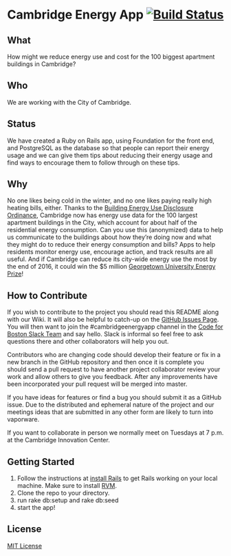 # Cambridge Energy App [![Build Status](https://travis-ci.org/codeforboston/cambridge_energy_app.svg?branch=master)](https://travis-ci.org/codeforboston/cambridge_energy_app)

## What
How might we reduce energy use and cost for the 100 biggest apartment buildings in Cambridge?


## Who
We are working with the City of Cambridge.


## Status
We have created a Ruby on Rails app, using Foundation for the front end, and PostgreSQL as the database so that people can report their energy usage and we can give them tips about reducing their energy usage and find ways to encourage them to follow through on these tips.


## Why
No one likes being cold in the winter, and no one likes paying really high heating bills, either. Thanks to the [Building Energy Use Disclosure Ordinance](https://www.cambridgema.gov/CDD/zoninganddevelopment/sustainablebldgs/buildingenergydisclosureordinance.aspx), Cambridge now has energy use data for the 100 largest apartment buildings in the City, which account for about half of the residential energy consumption. Can you use this (anonymized) data to help us communicate to the buildings about how they’re doing now and what they might do to reduce their energy consumption and bills? Apps to help residents monitor energy use, encourage action, and track results are all useful. And if Cambridge can reduce its city-wide energy use the most by the end of 2016, it could win the $5 million [Georgetown University Energy Prize](http://www.cambridgeenergyalliance.org/winit)!


## How to Contribute
If you wish to contribute to the project you should read this README along with our Wiki. It will also be helpful to catch-up on the [GitHub Issues Page](https://github.com/codeforboston/cambridge_energy_app/issues). You will then want to join the #cambridgeenergyapp channel in the [Code for Boston Slack Team](http://public.codeforboston.org/) and say hello. Slack is informal so feel free to ask questions there and other collaborators will help you out. 

Contributors who are changing code should develop their feature or fix in a new branch in the GitHub repository and then once it is complete you should send a pull request to have another project collaborator review your work and allow others to give you feedback. After any improvements have been incorporated your pull request will be merged into master.

If you have ideas for features or find a bug you should submit it as a GitHub issue. Due to the distributed and ephemeral nature of the project and our meetings ideas that are submitted in any other form are likely to turn into vaporware.

If you want to collaborate in person we normally meet on Tuesdays at 7 p.m. at the Cambridge Innovation Center. 


## Getting Started

1. Follow the instructions at [install Rails](http://installrails.com) to get Rails working on your local machine. Make sure to install [RVM](https://rvm.io).
2. Clone the repo to your directory.
3. run rake db:setup and rake db:seed
4. start the app!

## License
[MIT License](LICENSE)
